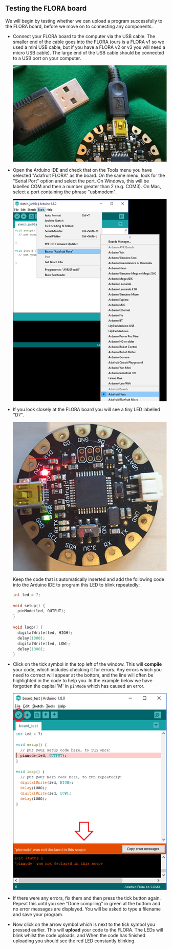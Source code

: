 ## Testing the FLORA board

We will begin by testing whether we can upload a program successfully to the FLORA board, before we move on to connecting any components.

- Connect your FLORA board to the computer via the USB cable. The smaller end of the cable goes into the FLORA (ours is a FLORA v1 so we used a mini USB cable, but if you have a FLORA v2 or v3 you will need a micro USB cable). The large end of the USB cable should be connected to a USB port on your computer.

   ![Plug in USB](images/plug-in-usb.png)

- Open the Arduino IDE and check that on the Tools menu you have selected "Adafruit FLORA" as the board. On the same menu, look for the "Serial Port" option and select the port. On Windows, this will be labelled COM and then a number greater than 2 (e.g. COM3). On Mac, select a port containing the phrase "usbmodem".

  ![Select the FLORA board](images/select-flora-board.png)

- If you look closely at the FLORA board you will see a tiny LED labelled "D7".

  ![D7 LED](images/d7-led.png)

  Keep the code that is automatically inserted and add the following code into the Arduino IDE to program this LED to blink repeatedly:

  ```cpp
  int led = 7;

  void setup() {
    pinMode(led, OUTPUT);
  }

  void loop() {
    digitalWrite(led, HIGH);
    delay(1000);
    digitalWrite(led, LOW);
    delay(1000);
  }
  ```

- Click on the tick symbol in the top left of the window. This will **compile** your code, which includes checking it for errors. Any errors which you need to correct will appear at the bottom, and the line will often be highlighted in the code to help you. In the example below we have forgotten the capital 'M' in `pinMode` which has caused an error.

  ![Check for errors](images/compile-program.png)

- If there were any errors, fix them and then press the tick button again. Repeat this until you see "Done compiling" in green at the bottom and no error messages are displayed. You will be asked to type a filename and save your program.

- Now click on the arrow symbol which is next to the tick symbol you pressed earlier. This will **upload** your code to the FLORA. The LEDs will blink whilst the code uploads, and When the code has finished uploading you should see the red LED constantly blinking.

